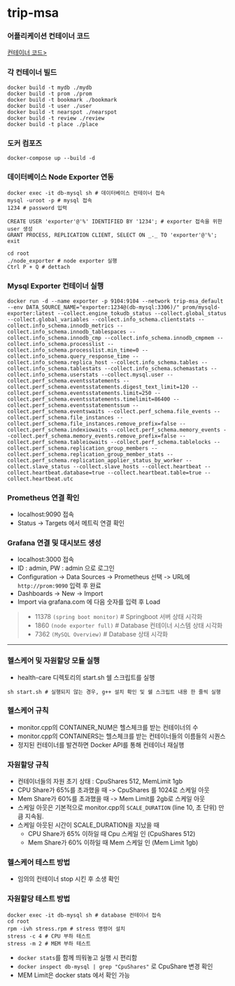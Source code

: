 # trip-msa

### 어플리케이션 컨테이너 코드
[컨테이너 코드>](https://github.com/EUNJH/trip-msa-code)

### 각 컨테이너 빌드

```
docker build -t mydb ./mydb
docker build -t prom ./prom
docker build -t bookmark ./bookmark
docker build -t user ./user
docker build -t nearspot ./nearspot
docker build -t review ./review
docker build -t place ./place
```

### 도커 컴포즈

```
docker-compose up --build -d
```

### 데이터베이스 Node Exporter 연동

```
docker exec -it db-mysql sh # 데이터베이스 컨테이너 접속
mysql -uroot -p # mysql 접속
1234 # password 입력

CREATE USER 'exporter'@'%' IDENTIFIED BY '1234'; # exporter 접속을 위한 user 생성
GRANT PROCESS, REPLICATION CLIENT, SELECT ON _._ TO 'exporter'@'%';
exit

cd root
./node_exporter # node exporter 실행
Ctrl P + Q # dettach
```

### Mysql Exporter 컨테이너 실행

```
docker run -d --name exporter -p 9104:9104 --network trip-msa_default --env DATA_SOURCE_NAME="exporter:1234@(db-mysql:3306)/" prom/mysqld-exporter:latest --collect.engine_tokudb_status --collect.global_status --collect.global_variables --collect.info_schema.clientstats --collect.info_schema.innodb_metrics --collect.info_schema.innodb_tablespaces --collect.info_schema.innodb_cmp --collect.info_schema.innodb_cmpmem --collect.info_schema.processlist --collect.info_schema.processlist.min_time=0 --collect.info_schema.query_response_time --collect.info_schema.replica_host --collect.info_schema.tables --collect.info_schema.tablestats --collect.info_schema.schemastats --collect.info_schema.userstats --collect.mysql.user --collect.perf_schema.eventsstatements --collect.perf_schema.eventsstatements.digest_text_limit=120 --collect.perf_schema.eventsstatements.limit=250 --collect.perf_schema.eventsstatements.timelimit=86400 --collect.perf_schema.eventsstatementssum --collect.perf_schema.eventswaits --collect.perf_schema.file_events --collect.perf_schema.file_instances --collect.perf_schema.file_instances.remove_prefix=false --collect.perf_schema.indexiowaits --collect.perf_schema.memory_events --collect.perf_schema.memory_events.remove_prefix=false --collect.perf_schema.tableiowaits --collect.perf_schema.tablelocks --collect.perf_schema.replication_group_members --collect.perf_schema.replication_group_member_stats --collect.perf_schema.replication_applier_status_by_worker --collect.slave_status --collect.slave_hosts --collect.heartbeat --collect.heartbeat.database=true --collect.heartbeat.table=true --collect.heartbeat.utc
```

### Prometheus 연결 확인

- localhost:9090 접속
- Status -> Targets 에서 메트릭 연결 확인

### Grafana 연결 및 대시보드 생성

- localhost:3000 접속
- ID : admin, PW : admin 으로 로그인
- Configuration -> Data Sources -> Prometheus 선택 -> URL에 `http://prom:9090` 입력 후 완료
- Dashboards -> New -> Import
- Import via grafana.com 에 다음 숫자를 입력 후 Load

> - 11378 `(spring boot monitor)` # Springboot 서버 상태 시각화
>- 1860 `(node exporter full)` # Database 컨테이너 시스템 상태 시각화
> - 7362 `(MySQL Overview)` # Database 상태 시각화

---

### 헬스케어 및 자원할당 모듈 실행

- health-care 디렉토리의 start.sh 쉘 스크립트를 실행

```
sh start.sh # 실행되지 않는 경우, g++ 설치 확인 및 쉘 스크립트 내용 한 줄씩 실행
```

### 헬스케어 규칙

- monitor.cpp의 CONTAINER_NUM은 헬스체크를 받는 컨테이너의 수
- monitor.cpp의 CONTAINERS는 헬스체크를 받는 컨테이너들의 이름들의 시퀀스
- 정지된 컨테이너를 발견하면 Docker API를 통해 컨테이너 재실행

### 자원할당 규칙

- 컨테이너들의 자원 초기 상태 : CpuShares 512, MemLimit 1gb
- CPU Share가 65%를 초과했을 때 -> CpuShares 를 1024로 스케일 아웃
- Mem Share가 60%를 초과했을 때 -> Mem Limit를 2gb로 스케일 아웃
- 스케일 아웃은 기본적으로 monitor.cpp의 `SCALE_DURATION` (line 10, 초 단위) 만큼 지속됨.
- 스케일 아웃된 시간이 SCALE_DURATION을 지났을 때
  - CPU Share가 65% 이하일 때 Cpu 스케일 인  (CpuShares 512)
  - Mem Share가 60% 이하일 때 Mem 스케일 인 (Mem Limit 1gb)

### 헬스케어 테스트 방법

- 임의의 컨테이너 stop 시킨 후 소생 확인

### 자원할당 테스트 방법

```
docker exec -it db-mysql sh # database 컨테이너 접속
cd root
rpm -ivh stress.rpm # stress 명령어 설치
stress -c 4 # CPU 부하 테스트
stress -m 2 # MEM 부하 테스트
```

- `docker stats`를 함께 띄워놓고 실행 시 편리함
- `docker inspect db-mysql | grep "CpuShares"` 로 CpuShare 변경 확인
- MEM Limit은 docker stats 에서 확인 가능
